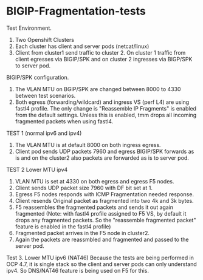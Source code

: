 # BIGIP-Fragmentation-tests
Test Environment. 
  1. Two Openshift Clusters
  2. Each cluster has client and server pods (netcat/linux) 
  3. Client from cluster1 send traffic to cluster 2. On cluster 1 traffic from client egresses via BIGIP/SPK and on cluster 2 ingresses via BIGP/SPK to server pod.
  
  BIGIP/SPK configuration.
  1. The VLAN MTU on BGIP/SPK are changed between 8000 to 4330 between test scenarios.
  2. Both egress (forwarding/wildcard)  and ingress VS (perf L4) are using fastl4 profile. The only change is "Reassemble IP Fragments" is enabled from the default settings. Unless this is enabled, tmm drops all incoming fragmented packets when using fastl4.
  
  
  TEST 1 (normal ipv6 and ipv4)
  1. The VLAN MTU is at default 8000 on both ingress egress.
  2. Client pod sends UDP packets 7960 and egress BIGIP/SPK forwards as is and on the cluster2 also packets are forwarded as is to server pod.
  
  TEST 2 Lower MTU ipv4
  1. VLAN MTU is set at 4330 on both egress and egress F5 nodes.
  2. Client sends UDP packet size 7960 with DF bit set at 1.
  3. Egress F5 nodes responds with ICMP Fragmentation needed response. 
  4. Client resends Original packet as fragmented into two 4k and 3k bytes. 
  5. F5 reassembles the fragmented packets and sends it out again fragmented 
  (Note: with fastl4 profile assigned to F5 VS, by default it drops any fragmented packets. So the "reassemble fragmented packet" feature is enabled in the fastl4 profile)
  6. Fragmented packet arrives in the F5 node in cluster2.
  7. Again the packets are reassmbled and fragmented and passed to the server pod.
  
  
  Test 3. Lower MTU ipv6 (NAT46)
  Because the tests are being performed in OCP 4.7, it is single stack so the client and server pods can only understand ipv4. So DNS/NAT46 feature is being used on F5 for this.
  
  

